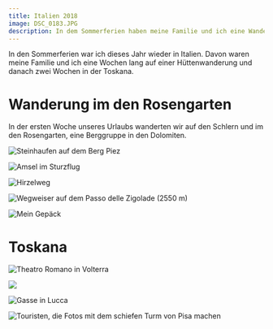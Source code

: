 ```yaml
---
title: Italien 2018
image: DSC_0183.JPG
description: In dem Sommerferien haben meine Familie und ich eine Wanderung um den Rosengarten gemacht und schöne Sehenswürdigkeiten in der Toskana besichtigt.
---
```


In den Sommerferien war ich dieses Jahr wieder in Italien. Davon waren meine Familie und ich eine Wochen lang auf einer Hüttenwanderung und  danach zwei Wochen in der Toskana.

# Wanderung im den Rosengarten

In der ersten Woche unseres Urlaubs wanderten wir auf den Schlern und im den Rosengarten, eine Berggruppe in den Dolomiten.

![Steinhaufen auf dem Berg Piez](DSC_0084.JPG)

![Amsel im Sturzflug](DSC_0102-B.JPG)

![Hirzelweg](DSC_0195.JPG)

![Wegweiser auf dem Passo delle Zigolade (2550 m)](DSC_0252.JPG)

![Mein Gepäck](DSC_0258.JPG)

# Toskana

![Theatro Romano in Volterra](DSC_0462.JPG)

![](DSC_0469.JPG)

![Gasse in Lucca](DSC_0475.JPG)

![Touristen, die Fotos mit dem schiefen Turm von Pisa machen](DSC_0514.JPG)
